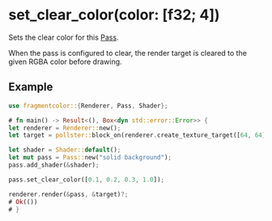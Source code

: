 # set_clear_color(color: [f32; 4])

Sets the clear color for this [Pass](https://fragmentcolor.org/api/pass).

When the pass is configured to clear, the render target is cleared to the given RGBA color before drawing.

## Example

```rust
use fragmentcolor::{Renderer, Pass, Shader};

# fn main() -> Result<(), Box<dyn std::error::Error>> {
let renderer = Renderer::new();
let target = pollster::block_on(renderer.create_texture_target([64, 64]))?;

let shader = Shader::default();
let mut pass = Pass::new("solid background");
pass.add_shader(&shader);

pass.set_clear_color([0.1, 0.2, 0.3, 1.0]);

renderer.render(&pass, &target)?;
# Ok(())
# }
```
